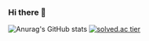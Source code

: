 ### Hi there 👋

![Anurag's GitHub stats](https://github-readme-stats.vercel.app/api?username=Aiden-swda&show_icons=true&theme=radical)
[![solved.ac tier](http://mazassumnida.wtf/api/v2/generate_badge?boj={userid})](https://solved.ac/ldm0830)
<!--
**Aiden-swda/Aiden-swda** is a ✨ _special_ ✨ repository because its `README.md` (this file) appears on your GitHub profile.

Here are some ideas to get you started:

- 🔭 I’m currently working on ...
- 🌱 I’m currently learning ...
- 👯 I’m looking to collaborate on ...
- 🤔 I’m looking for help with ...
- 💬 Ask me about ...
- 📫 How to reach me: ...
- 😄 Pronouns: ...
- ⚡ Fun fact: ...
-->
